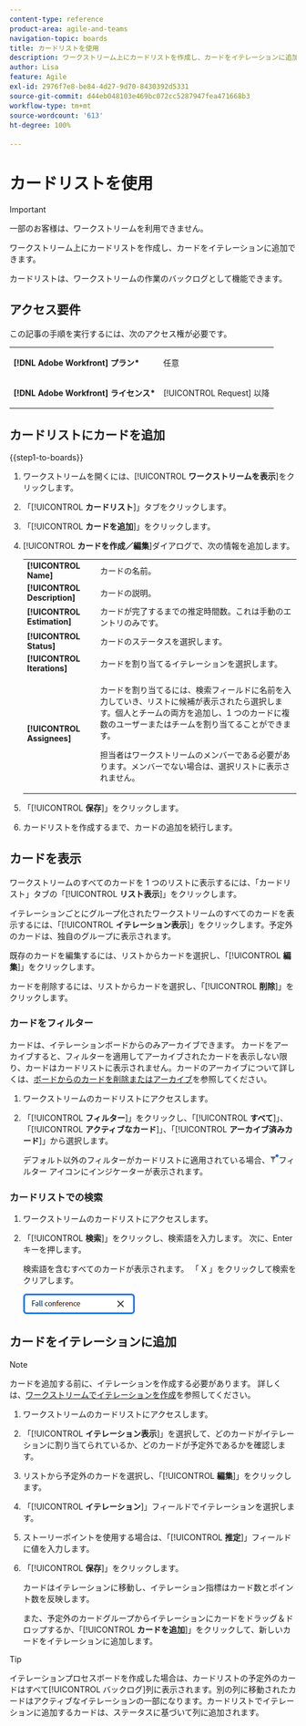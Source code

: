 ```yaml
---
content-type: reference
product-area: agile-and-teams
navigation-topic: boards
title: カードリストを使用
description: ワークストリーム上にカードリストを作成し、カードをイテレーションに追加できます。
author: Lisa
feature: Agile
exl-id: 2976f7e8-be84-4d27-9d70-8430392d5331
source-git-commit: d44eb048103e469bc072cc5287947fea471668b3
workflow-type: tm+mt
source-wordcount: '613'
ht-degree: 100%

---
```


# カードリストを使用

>[!IMPORTANT]
>
>一部のお客様は、ワークストリームを利用できません。

ワークストリーム上にカードリストを作成し、カードをイテレーションに追加できます。

カードリストは、ワークストリームの作業のバックログとして機能できます。

## アクセス要件

この記事の手順を実行するには、次のアクセス権が必要です。

<table style="table-layout:auto"> 
 <col> 
 </col> 
 <col> 
 </col> 
 <tbody> 
  <tr> 
   <td role="rowheader"><strong>[!DNL Adobe Workfront] プラン*</strong></td> 
   <td> <p>任意</p> </td> 
  </tr> 
  <tr> 
   <td role="rowheader"><strong>[!DNL Adobe Workfront] ライセンス*</strong></td> 
   <td> <p>[!UICONTROL Request] 以降</p> </td> 
  </tr> 
 </tbody> 
</table>

## カードリストにカードを追加

{{step1-to-boards}}

1. ワークストリームを開くには、[!UICONTROL **ワークストリームを表示**]&#x200B;をクリックします。
1. 「[!UICONTROL **カードリスト**]」タブをクリックします。
1. 「[!UICONTROL **カードを追加**]」をクリックします。
1. [!UICONTROL **カードを作成／編集**]&#x200B;ダイアログで、次の情報を追加します。

   <table style="table-layout:auto"> 
    <tbody> 
     <tr> 
      <td><strong>[!UICONTROL Name]</strong></td> 
      <td>カードの名前。</td> 
     </tr> 
     <tr> 
      <td><strong>[!UICONTROL Description]</strong></td> 
      <td>カードの説明。</td> 
     </tr>
     <tr> 
      <td><strong>[!UICONTROL Estimation]</strong></td> 
      <td>カードが完了するまでの推定時間数。これは手動のエントリのみです。</td> 
     </tr>
     <tr> 
      <td><strong>[!UICONTROL Status]</strong></td> 
      <td>カードのステータスを選択します。</td> 
     </tr>
     <tr> 
      <td><strong>[!UICONTROL Iterations]</strong></td> 
      <td>カードを割り当てるイテレーションを選択します。</td> 
     </tr>
     <tr> 
      <td><strong>[!UICONTROL Assignees]</strong></td> 
      <td><p>カードを割り当てるには、検索フィールドに名前を入力していき、リストに候補が表示されたら選択します。個人とチームの両方を追加し、1 つのカードに複数のユーザーまたはチームを割り当てることができます。</p><p>担当者はワークストリームのメンバーである必要があります。メンバーでない場合は、選択リストに表示されません。</p></td> 
     </tr>
    </tbody> 
   </table>

1. 「[!UICONTROL **保存**]」をクリックします。
1. カードリストを作成するまで、カードの追加を続行します。

## カードを表示

ワークストリームのすべてのカードを 1 つのリストに表示するには、「カードリスト」タブの「[!UICONTROL **リスト表示**]」をクリックします。

イテレーションごとにグループ化されたワークストリームのすべてのカードを表示するには、「[!UICONTROL **イテレーション表示**]」をクリックします。予定外のカードは、独自のグループに表示されます。

既存のカードを編集するには、リストからカードを選択し、「[!UICONTROL **編集**]」をクリックします。

カードを削除するには、リストからカードを選択し、「[!UICONTROL **削除**]」をクリックします。

### カードをフィルター

カードは、イテレーションボードからのみアーカイブできます。 カードをアーカイブすると、フィルターを適用してアーカイブされたカードを表示しない限り、カードはカードリストに表示されません。カードのアーカイブについて詳しくは、[ボードからのカードを削除またはアーカイブ](/help/quicksilver/agile/get-started-with-boards/delete-board-items.md)を参照してください。

1. ワークストリームのカードリストにアクセスします。
1. 「[!UICONTROL **フィルター**]」をクリックし、「[!UICONTROL **すべて**]」、「[!UICONTROL **アクティブなカード**]」、「[!UICONTROL **アーカイブ済みカード**]」から選択します。

   デフォルト以外のフィルターがカードリストに適用されている場合、![フィルターが適用された](assets/boards-filterapplied-30x30.png)フィルター アイコンにインジケーターが表示されます。

### カードリストでの検索

1. ワークストリームのカードリストにアクセスします。
1. 「[!UICONTROL **検索**]」をクリックし、検索語を入力します。 次に、Enter キーを押します。

   検索語を含むすべてのカードが表示されます。
「 X 」をクリックして検索をクリアします。

   ![ボード内のカードを検索](assets/boards-searchbox.png)

## カードをイテレーションに追加

>[!NOTE]
>
>カードを追加する前に、イテレーションを作成する必要があります。 詳しくは、[ワークストリームでイテレーションを作成](/help/quicksilver/agile/use-boards-agile-planning-tools/create-an-iteration-in-workstream.md)を参照してください。

1. ワークストリームのカードリストにアクセスします。
1. 「[!UICONTROL **イテレーション表示**]」を選択して、どのカードがイテレーションに割り当てられているか、どのカードが予定外であるかを確認します。
1. リストから予定外のカードを選択し、「[!UICONTROL **編集**]」をクリックします。
1. 「[!UICONTROL **イテレーション**]」フィールドでイテレーションを選択します。
1. ストーリーポイントを使用する場合は、「[!UICONTROL **推定**]」フィールドに値を入力します。
1. 「[!UICONTROL **保存**]」をクリックします。

   カードはイテレーションに移動し、イテレーション指標はカード数とポイント数を反映します。

   また、予定外のカードグループからイテレーションにカードをドラッグ＆ドロップするか、「[!UICONTROL **カードを追加**]」をクリックして、新しいカードをイテレーションに追加します。

>[!TIP]
>
>イテレーションプロセスボードを作成した場合は、カードリストの予定外のカードはすべて[!UICONTROL バックログ]列に表示されます。別の列に移動されたカードはアクティブなイテレーションの一部になります。カードリストでイテレーションに追加するカードは、ステータスに基づいて列に追加されます。
